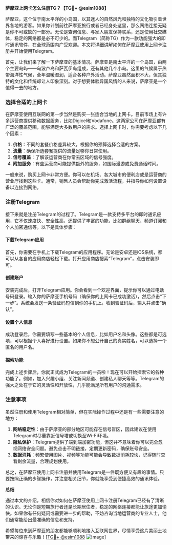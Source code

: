 **萨摩亚上网卡怎么注册TG？【TG💪+ @esim1088】**

萨摩亚，这个位于南太平洋的小岛国，以其迷人的自然风光和独特的文化吸引着世界各地的游客。如果你计划前往萨摩亚旅行或者已经身处这里，那么网络连接无疑是你不可或缺的一部分。无论是查询信息、与家人朋友保持联系，还是使用社交媒体，稳定的网络都是必不可少的。而Telegram（简称TG）作为一款功能强大的即时通讯软件，在全球范围内广受欢迎。本文将详细讲解如何在萨摩亚使用上网卡注册并开始使用Telegram。

首先，让我们来了解一下萨摩亚的基本情况。萨摩亚是南太平洋的一个岛国，由两个主要岛屿——乌波卢岛和萨瓦伊岛组成，还有其他几个小岛。这里的气候属于热带海洋性气候，全年温暖湿润，适合各种户外活动。萨摩亚虽然面积不大，但其独特的文化和传统却让人印象深刻。对于想要体验异国风情的人来说，萨摩亚是一个值得一去的地方。

### 选择合适的上网卡

在萨摩亚使用互联网的第一步当然是购买一张适合当地的上网卡。目前市场上有许多运营商提供移动数据服务，比如Digicel和Vodafone。这两家公司在萨摩亚都有广泛的覆盖范围，能够满足大多数用户的需求。选择上网卡时，你需要考虑以下几个因素：

1. **价格**：不同的套餐价格差异较大，根据你的预算选择合适的方案。
2. **流量**：确保所选套餐提供的流量足够你日常使用。
3. **信号覆盖**：了解该运营商在你常去区域的信号强度。
4. **附加服务**：有些运营商可能提供额外的服务，如国际漫游或免费通话时间。

一般来说，购买上网卡非常方便。你可以在机场、各大城市的便利店或是运营商的营业厅找到这些卡。通常，销售人员会帮助你完成激活流程，并指导你如何设置设备以连接到网络。

### 注册Telegram

接下来就是注册Telegram的过程了。Telegram是一款支持多平台的即时通讯应用，它不仅速度快、安全性高，还提供了丰富的功能，比如群组聊天、频道订阅和个人加密通信等。以下是具体步骤：

#### 下载Telegram应用
首先，你需要在手机上下载Telegram的应用程序。无论是安卓还是iOS系统，都可以从各自的应用商店轻松下载。打开应用商店搜索“Telegram”，点击安装即可。

#### 创建账户
安装完成后，打开Telegram应用。你会看到一个欢迎界面，提示你可以通过电话号码登录。输入你的萨摩亚手机号码（确保你的上网卡已成功激活），然后点击“下一步”。系统会发送一条验证码短信到你的手机上。收到验证码后，输入并点击“确认”。

#### 设置个人信息
成功登录后，你需要填写一些基本的个人信息，比如用户名和头像。这些都是可选项，可以根据个人喜好进行设置。如果你不想公开自己的真实姓名，可以选择一个匿名的用户名。

#### 探索功能
完成上述步骤后，你就正式成为Telegram的一员啦！现在可以开始探索它的各种功能了。例如，加入兴趣小组、关注新闻频道、创建私人聊天等等。Telegram的强大之处在于它的灵活性和开放性，几乎能满足所有用户的沟通需求。

### 注意事项

虽然注册和使用Telegram相对简单，但在实际操作过程中还是有一些需要注意的地方：

1. **网络稳定性**：由于萨摩亚的部分地区可能存在信号盲区，因此建议在使用Telegram时尽量靠近信号塔或切换至Wi-Fi环境。
2. **隐私保护**：Telegram提供了端到端加密功能，但这并不意味着你可以完全忽视网络安全问题。避免点击不明链接，定期更新密码，确保账号安全。
3. **数据消耗**：频繁使用图片、视频等功能可能会导致数据消耗较快，记得随时查看剩余流量，合理规划使用。

总之，在萨摩亚使用上网卡注册并使用Telegram是一件既方便又有趣的事情。只要按照正确的步骤操作，并注意相关细节，你就能享受到便捷高效的通讯体验。

**总结**

通过本文的介绍，相信你对如何在萨摩亚使用上网卡注册Telegram已经有了清晰的认识。无论你是短期旅行者还是长期居住者，稳定的网络连接都能让旅途更加愉快。如果你有任何疑问或需要进一步的帮助，不妨咨询当地运营商的专业人士，他们通常能给出最准确的信息和支持。

希望每位来到萨摩亚的朋友都能够顺利地接入互联网世界，尽情享受这片美丽土地带来的惊喜与乐趣！[[TG💪+ @esim1088](https://t.me/s/esim1088) ![Image](https://i.postimg.cc/4NQfJmqS/Snipaste-2025-05-13-00-14-12.png)]
